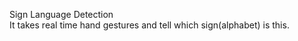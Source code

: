 Sign Language Detection
<br>
It takes real time hand gestures and tell which sign(alphabet) is this.
